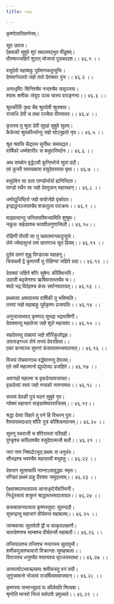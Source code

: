 ```yaml
---
title: ०४६

---
```

कृष्णोत्पत्तिवर्णनम्।  
  
सूत उवाच।  
ऐक्ष्वाकी सुषुवे शूरं ख्यातमद्भुत मीढुषम्।  
पौरुषाज्जज्ञिरे शूरात् भोजायां पुत्रकादश।। ४६.१ ।।  
  
वसुदेवो महाबाहुः पूर्वमानकदुन्दुभिः।  
देवमार्गस्ततो जज्ञे ततो देवश्रवाः पुनः।। ४६.२ ।।  
  
अनाधृष्टिः शिनिश्चैव नन्दश्चैव ससृञ्जयः।  
श्यामः शमीकः संयूपः पञ्च चास्य वराङ्गनाः।। ४६.३ ।।  
  
श्रुतकीर्तिः पृथा चैव श्रुतदेवी श्रुतश्रवाः।  
राजाधि देवी च तथा पञ्चैता वीरमातरः।। ४६.४ ।।  
  
कृतस्य तु श्रुता देवी सुग्रहं सुषुवे सुतम्।  
कैकेय्यां श्रुतकीर्त्यान्तु जज्ञे सोऽनुव्रतो नृपः।। ४६.५ ।।  
  
श्रुत श्रवसि चैद्यस्य सुनीथः समपद्यत।  
वार्षिको धर्म्मशारीरः स बभूवारिमर्दनः।। ४६.६ ।।  
  
अथ सख्येन वृद्धेऽसौ कुन्तिभोजे सुतां ददौ।  
एवं कुन्ती समाख्याता वसुदेवस्वसा पृथा।। ४६.७ ।।  
  
वसुदेवेन सा दत्ता पाण्डोर्भार्या ह्यनिन्दिता।  
पाण्डो रर्थेन सा जज्ञे देवपुत्रान् महारथान्।। ४६.८ ।।  
  
धर्माद्युधिष्ठिरो जज्ञे वायोर्जज्ञे वृकोदरः।  
इन्द्राद्धनञ्जयश्चैव शक्रतुल्य पराक्रमः।। ४६.९ ।।  
  
माद्रवत्यान्तु जनितावश्विभ्यामिति शुश्रुमः।  
नकुलः सहेदवश्च रूपशीलगुणान्वितौ।। ४६.१०।।  
  
रोहिणी पौरवी सा तु ख्यातमानकदुन्दुभेः।  
लेभे ज्येष्ठसुन्तं रामं सारणञ्च सुतं प्रियम्।। ४६.११ ।।  
  
दुर्दमं दमनं सुभ्रु पिण्डारक महाहनू।  
चित्राक्ष्यौ द्वे कुमार्य्यौ तु रोहिण्यां जज्ञिरे तदा।। ४६.१२ ।।  
  
देवक्यां जज्ञिरे शौरेः सुषेणः कीर्तिमानपि।  
उदासी बद्रसेनश्च ऋषिवासस्तथैव च।।  
षष्ठो भद्र विदेहश्च कंसः सर्वानघातयत्।। ४६.१३ ।।  
  
प्रथमाया अमावास्या वार्षिकी तु भविष्यति।  
तस्यां जज्ञे महाबाहुः पूर्वकृष्णः प्रजापतिः।। ४६.१४ ।।  
  
अनुजात्वभवत् कृष्णात् सुभद्रा भद्रभाषिणी।  
देवक्यान्तु महातेजा जज्ञे शूरो महायशाः।। ४६.१५ ।।  
  
सहदेवस्तु ताम्रायां जज्ञे शौरिकुलोद्वहः।  
उपासङ्गधरं लेभे तनयं देवरक्षिता।।  
एकां कन्याञ्च सुभगां कंसस्तामभ्यघातयत्।। ४६.१६ ।।  
  
विजयं रोचमानञ्च वर्द्धमानन्तु देवलम्।  
एते सर्वे महात्मानो ह्युपदेव्याः प्रजज्ञिरे।। ४६.१७ ।।  
  
अवगाहो महात्मा च वृकदेव्यामजायत।  
वृकदेव्यां स्वयं जज्ञे नन्दको नामनामतः।। ४६.१८ ।।  
  
सप्तमं देवकी पुत्रं मदनं सुषुवे नृप।  
गवेषमं महाभागं सङ्ग्रामेष्वपराजितम्।। ४६.१९।।  
  
श्रद्धा देव्या विहारे तु वने हि विचरन् पुरा।  
वैश्यायामदधात् शौरिः पुत्रं कौशिकमग्रजम्।। ४६.२० ।।  
  
सुतनू रथराजी च शौरेरास्तां परिग्रहौ।  
पुण्ङ्रश्च कपिलश्चैव वसुदेवात्मजौ बलौ।। ४६.२१ ।।  
  
जरा नाम निषादोऽभूत् प्रथमः स धनुर्धरः।  
सौभद्रश्च भवश्चैव महासत्वौ बभूवतुः।। ४६.२२ ।।  
  
देवभाग सुतश्चापि नाम्नाऽसावुद्धवः स्मृतः।  
पण्डितं प्रथमं प्राहु र्देवश्रवः समुद्भवम्।। ४६.२३ ।।  
  
ऐक्ष्वाक्यलभतापत्य आनाधृष्टेर्यशस्विनी।  
निर्धूतसत्वं शत्रुघ्नं श्राद्धस्तस्मादजायत।। ४६.२४ ।।  
  
करूषायानपत्याय कृष्णस्तुष्टः सुतन्ददौ।  
सुचन्द्रन्तु महाभागं वीर्यवन्तं महाबलम्।। ४६.२५ ।।  
  
जाम्बवत्याः सुतावेतौ द्वौ च सत्कृतलक्षणौ।  
चारुदेष्णश्च साम्बश्च वीर्यवन्तौ महाबलौ।। ४६.२६ ।।  
  
तन्तिपालश्च तन्तिश्च नन्दनस्य सुतावुभौ।  
शमीकपुत्राश्चत्वारो विक्रान्ताः सुमहाबलाः।।  
विराजश्च धनुश्चैव श्याम्यश्च सृञ्जयस्तथा।। ४६.२७ ।।  
  
अनपत्योऽभवच्छ्यामः शमीकस्तु वनं ययौ।  
जुगुप्समानो भोजत्वं राजर्षित्वमवाप्तवान्।। ४६.२८ ।।  
  
कृष्णस्य जन्माभ्युदयं यः कीर्तयति नित्यशः।  
श्रृणोति मानवो नित्यं सर्वपापैः प्रमुच्यते।। ४६.२९ ।।